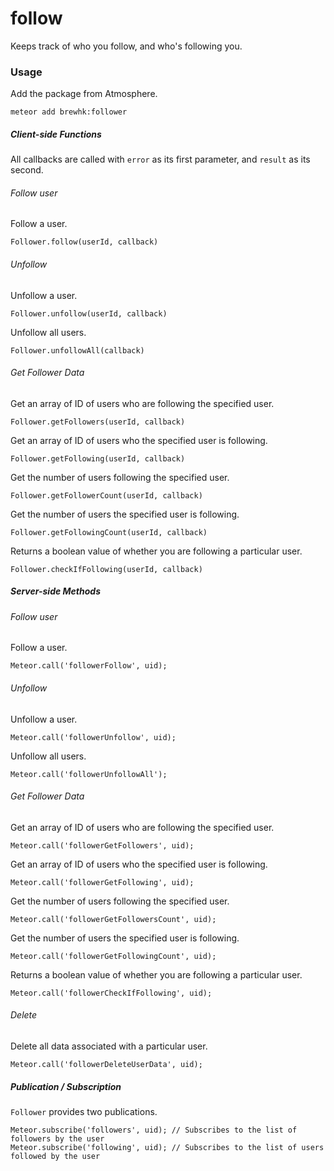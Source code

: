 # follow
Keeps track of who you follow, and who's following you.

### Usage

Add the package from Atmosphere.

    meteor add brewhk:follower

##### Client-side Functions

All callbacks are called with `error` as its first parameter, and `result` as its second.

###### Follow user

Follow a user.

    Follower.follow(userId, callback)

###### Unfollow

Unfollow a user.

    Follower.unfollow(userId, callback)

Unfollow all users.

    Follower.unfollowAll(callback)

###### Get Follower Data

Get an array of ID of users who are following the specified user.

    Follower.getFollowers(userId, callback)

Get an array of ID of users who the specified user is following.

    Follower.getFollowing(userId, callback)

Get the number of users following the specified user.

    Follower.getFollowerCount(userId, callback)

Get the number of users the specified user is following.

    Follower.getFollowingCount(userId, callback)

Returns a boolean value of whether you are following a particular user.

    Follower.checkIfFollowing(userId, callback)

##### Server-side Methods

###### Follow user

Follow a user.

    Meteor.call('followerFollow', uid);

###### Unfollow

Unfollow a user.

    Meteor.call('followerUnfollow', uid);

Unfollow all users.

    Meteor.call('followerUnfollowAll');

###### Get Follower Data

Get an array of ID of users who are following the specified user.

    Meteor.call('followerGetFollowers', uid);

Get an array of ID of users who the specified user is following.

    Meteor.call('followerGetFollowing', uid);

Get the number of users following the specified user.

    Meteor.call('followerGetFollowersCount', uid);

Get the number of users the specified user is following.

    Meteor.call('followerGetFollowingCount', uid);

Returns a boolean value of whether you are following a particular user.

    Meteor.call('followerCheckIfFollowing', uid);

###### Delete

Delete all data associated with a particular user.

    Meteor.call('followerDeleteUserData', uid);

##### Publication / Subscription

`Follower` provides two publications.

    Meteor.subscribe('followers', uid); // Subscribes to the list of followers by the user
    Meteor.subscribe('following', uid); // Subscribes to the list of users followed by the user
